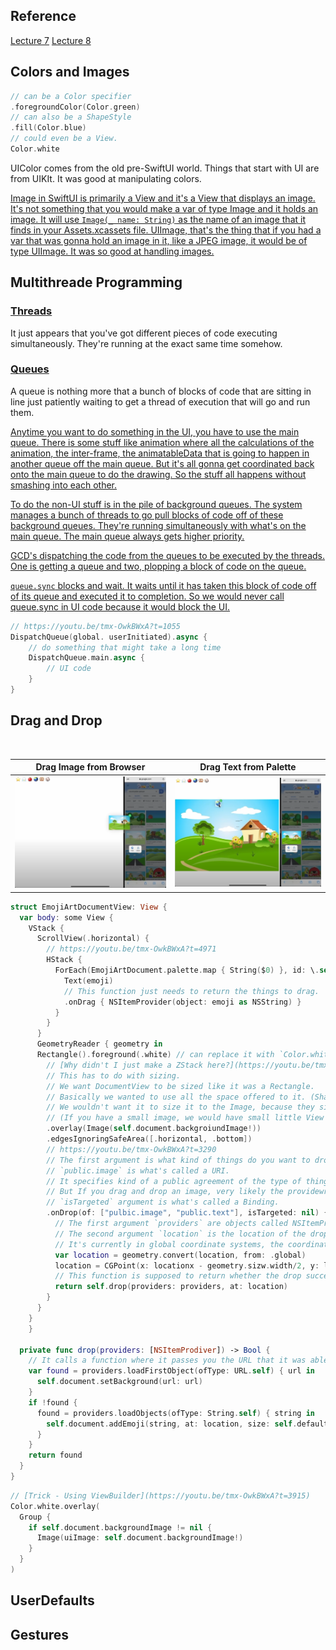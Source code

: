 ## Reference
[Lecture 7](https://youtu.be/tmx-OwkBWxA)
[Lecture 8](https://youtu.be/mz-rNLWJ0bk)

## Colors and Images

```swift
// can be a Color specifier
.foregroundColor(Color.green)
// can also be a ShapeStyle 
.fill(Color.blue)
// could even be a View.
Color.white
```
UIColor comes from the old pre-SwiftUI world. Things that start with UI are from UIKIt. It was good at manipulating colors.

[Image in SwiftUI is primarily a View and it's a View that displays an image. It's not something that you would make a var of type Image and it holds an image. 
It will use `Image(_ name: String)` as the name of an image that it finds in your Assets.xcassets file. UIImage, that's the thing that if you had a var that was gonna hold an image in it, like a JPEG image, it would be of type UIImage. It was so good at handling images.](https://youtu.be/tmx-OwkBWxA?t=190)

## Multithreade Programming

### [Threads](https://youtu.be/tmx-OwkBWxA?t=454)

It just appears that you've got different pieces of code executing simultaneously. They're running at the exact same time somehow.

### [Queues](https://youtu.be/tmx-OwkBWxA?t=498)

A queue is nothing more that a bunch of blocks of code that are sitting in line just patiently waiting to get a thread of execution that will go and run them. 

[Anytime you want to do something in the UI, you have to use the main queue. 
There is some stuff like animation where all the calculations of the animation, the inter-frame, the animatableData that is going to happen in another queue off the main queue. But it's all gonna get coordinated back onto the main queue to do the drawing.  So the stuff all happens without smashing into each other.](https://youtu.be/tmx-OwkBWxA?t=592) 

[To do the non-UI stuff is in the pile of background queues. The system manages a bunch of threads to go pull blocks of code off of these background queues. They're running simultaneously with what's on the main queue. The main queue always gets higher priority.](https://youtu.be/tmx-OwkBWxA?t=653) 

[GCD's dispatching the code from the queues to be executed by the threads. One is getting a queue and two, plopping a block of code on the queue.](https://youtu.be/tmx-OwkBWxA?t=714) 

[`queue.sync` blocks and wait. It waits until it has taken this block of code off of its queue and executed it to completion. So we would never call queue.sync in UI code because it would block the UI.](https://youtu.be/tmx-OwkBWxA?t=881) 

```swift
// https://youtu.be/tmx-OwkBWxA?t=1055
DispatchQueue(global. userInitiated).async {
	// do something that might take a long time
	DispatchQueue.main.async {
		// UI code
	}
}
```

## Drag and Drop
<br>

| Drag Image from Browser                | Drag Text from Palette               |
| -------------------------------------- | ------------------------------------ |
| ![image_drag](./images/image_drag.png) | ![text_drag](./images/text_drag.png) |

```swift
struct EmojiArtDocumentView: View {
  var body: some View {
    VStack {
      ScrollView(.horizontal) {
        // https://youtu.be/tmx-OwkBWxA?t=4971
        HStack {
          ForEach(EmojiArtDocument.palette.map { String($0) }, id: \.self) {
            Text(emoji)
            // This function just needs to return the things to drag.
            .onDrag { NSItemProvider(object: emoji as NSString) }
          }
        }
      }
      GeometryReader { geometry in
      Rectangle().foreground(.white) // can replace it with `Color.white`
        // [Why didn't I just make a ZStack here?](https://youtu.be/tmx-OwkBWxA?t=3681)
        // This has to do with sizing.
        // We want DocumentView to be sized like it was a Rectangle.
        // Basically we wanted to use all the space offered to it. (Shape take all the space offered to them.)
        // We wouldn't want it to size it to the Image, because they size themselves to the size of the image.
        // (If you have a small image, we would have small little View here.)
        .overlay(Image(self.document.backgroiundImage!))
        .edgesIgnoringSafeArea([.horizontal, .bottom])
        // https://youtu.be/tmx-OwkBWxA?t=3290
        // The first argument is what kind of things do you want to drop.
        // `public.image` is what's called a URI.
        // It specifies kind of a public agreement of the type of things that are images.
        // But If you drag and drop an image, very likely the providewr of that image can also provide you its URL.
        // `isTargeted` argument is what's called a Binding.
        .onDrop(of: ["pulbic.image", "public.text"], isTargeted: nil) { providers, location in
          // The first argument `providers` are objects called NSItemProviders that provide the information that's being dropped.
          // The second argument `location` is the location of the drop.
          // It's currently in global coordinate systems, the coordinate system of the entire device.
          var location = geometry.convert(location, from: .global)
          location = CGPoint(x: locationx - geometry.sizw.width/2, y: location.y - geometry.size.height/2)
          // This function is supposed to return whether the drop succeeded. 
          return self.drop(providers: providers, at: location)
        }
      }
    }
    }
  
  private func drop(providers: [NSItemProdiver]) -> Bool {
    // It calls a function where it passes you the URL that it was able to find. 
    var found = providers.loadFirstObject(ofType: URL.self) { url in
      self.document.setBackground(url: url)
    }
    if !found {
      found = providers.loadObjects(ofType: String.self) { string in
        self.document.addEmoji(string, at: location, size: self.defaultEmojiSize)
      }
    }
    return found
  }
}
```

```swift
// [Trick - Using ViewBuilder](https://youtu.be/tmx-OwkBWxA?t=3915)
Color.white.overlay(
  Group {
    if self.document.backgroundImage != nil {
      Image(uiImage: self.document.backgroundImage!)
    }
  }
)
```

## UserDefaults

## Gestures
